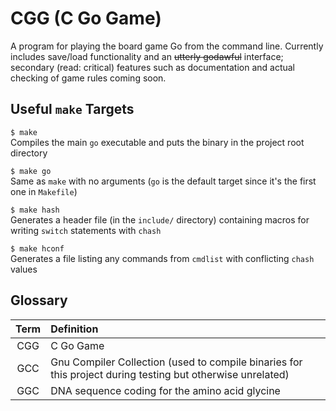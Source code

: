 # CGG (C Go Game)
A program for playing the board game Go from the command line. Currently includes save/load functionality and an ~~utterly godawful~~ interface; secondary (read: critical) features such as documentation and actual checking of game rules coming soon.

## Useful `make` Targets
`$ make`<br />
Compiles the main `go` executable and puts the binary in the project root directory

`$ make go`<br />
Same as `make` with no arguments (`go` is the default target since it's the first one in `Makefile`)

`$ make hash`<br />
Generates a header file (in the `include/` directory) containing macros for writing `switch` statements with `chash`

`$ make hconf`<br />
Generates a file listing any commands from `cmdlist` with conflicting `chash` values

## Glossary
|Term |                                                 Definition                                                 |
|:---:|:-----------------------------------------------------------------------------------------------------------|
| CGG | C Go Game                                                                                                  |
| GCC | Gnu Compiler Collection (used to compile binaries for this project during testing but otherwise unrelated) |
| GGC | DNA sequence coding for the amino acid glycine                                                             |
